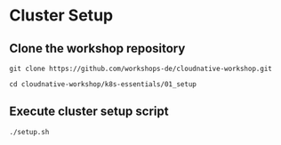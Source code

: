# Cluster Setup

## Clone the workshop repository
```
git clone https://github.com/workshops-de/cloudnative-workshop.git

cd cloudnative-workshop/k8s-essentials/01_setup
```

## Execute cluster setup script
```
./setup.sh
```